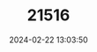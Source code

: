 ---
title: "21516"
category: "Gerbilliscus leucogaster"
draft: false
date: 2024-02-22 13:03:50
languages:
  English: ["Bushveld Gerbil"]
---